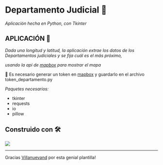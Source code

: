 # Departamento Judicial 🏣

_Aplicación hecha en Python, con Tkinter_

## APLICACIÓN 🔎

_Dada una longitud y latitud, la aplicación extrae los datos de los Departamentos judiciales y se fija cuál es el más próximo,_

_usando la api de [mapbox](https://www.mapbox.com/) para mostrar el mapa_

🔑 Es necesario generar un token en [mapbox](https://www.mapbox.com/) y guardarlo en el archivo token_departamento.py

_Paquetes necesarios:_

* tkinter
* requests
* io
* pillow

## Construido con 🛠️

![](https://img.shields.io/badge/%3E-Python-blue)


---
Gracias [Villanuevand](https://github.com/Villanuevand) por esta genial plantilla!
